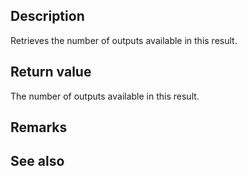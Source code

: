 ## Description

Retrieves the number of outputs available in this result.

## Return value

The number of outputs available in this result.

## Remarks

## See also